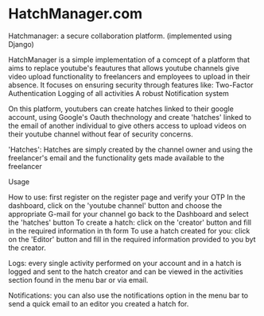 # HatchManager.com
Hatchmanager: a secure collaboration platform. (implemented using Django)




HatchManager is a simple implementation of a comcept of a platform that aims to replace youtube's feautures that allows
youtube channels give video upload functionality to freelancers and employees to upload in their absence.
It focuses on ensuring security through features like:
Two-Factor Authentication
Logging of all activities
A robust Notification system
 
On this platform, youtubers can create hatches linked to their google account, using Google's Oauth thechnology
and create 'hatches' linked to the email of another individual to give others access to upload videos on their youtube channel
without fear of security concerns.

'Hatches':
Hatches are simply created by the channel owner and using the freelancer's email and the functionality gets made available to the
freelancer



Usage

How to use:
first register on the register page and verify your OTP
In the dashboard, click on the 'youtube channel' button and choose the appropriate G-mail for your channel
go back to the Dashboard and  select the 'hatches' button
To create a hatch: click on the 'creator' button and fill in the required information in th form
To use a hatch created for you: click on the 'Editor' button and fill in the required information provided to you byt the creator.

Logs:
every single activity performed on your account and in a hatch is logged and sent to the hatch creator and can be viewed in the activities section found in the menu bar or via email.

Notifications:
you can also use the notifications option in the menu bar to send a quick email to an editor you created a hatch for.
 
